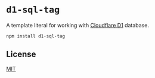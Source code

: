 # `d1-sql-tag`

A template literal for working with [Cloudflare D1](https://developers.cloudflare.com/d1/)
database.

`npm install d1-sql-tag`

## License

[MIT](./LICENSE.txt)
